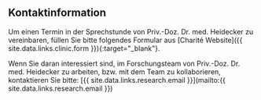 ## Kontaktinformation

Um einen Termin in der Sprechstunde von Priv.-Doz. Dr. med. Heidecker zu vereinbaren, füllen Sie bitte folgendes Formular aus
[Charité Website]({{ site.data.links.clinic.form }}){:target="_blank"}.

Wenn Sie daran interessiert sind, im Forschungsteam von Priv.-Doz. Dr. med. Heidecker zu arbeiten, bzw. mit dem Team zu kollaborieren, kontaktieren Sie bitte:
[{{ site.data.links.research.email }}](mailto:{{ site.data.links.research.email }})
